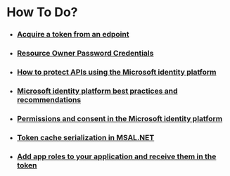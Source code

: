 ﻿# How To Do?
  
  
- ### [Acquire a token from an edpoint](https://docs.microsoft.com/en-us/azure/active-directory/develop/scenario-desktop-acquire-token?tabs=dotnet)
- ### [Resource Owner Password Credentials](https://docs.microsoft.com/en-us/azure/active-directory/develop/v2-oauth-ropc)
- ### [How to protect APIs using the Microsoft identity platform](https://www.youtube.com/watch?v=IIQ7QW4bYqA)
- ### [Microsoft identity platform best practices and recommendations](https://docs.microsoft.com/en-us/azure/active-directory/develop/identity-platform-integration-checklist)
- ### [Permissions and consent in the Microsoft identity platform](https://docs.microsoft.com/en-us/azure/active-directory/develop/v2-permissions-and-consent)
- ### [Token cache serialization in MSAL.NET](https://docs.microsoft.com/en-us/azure/active-directory/develop/msal-net-token-cache-serialization?tabs=aspnetcore)
- ### [Add app roles to your application and receive them in the token](https://docs.microsoft.com/en-us/azure/active-directory/develop/howto-add-app-roles-in-azure-ad-apps)